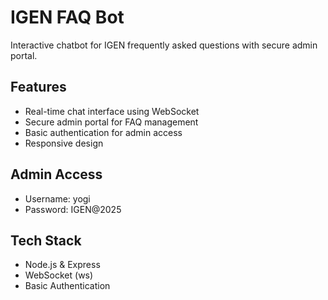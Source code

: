 # IGEN FAQ Bot

Interactive chatbot for IGEN frequently asked questions with secure admin portal.

## Features
- Real-time chat interface using WebSocket
- Secure admin portal for FAQ management
- Basic authentication for admin access
- Responsive design

## Admin Access
- Username: yogi
- Password: IGEN@2025

## Tech Stack
- Node.js & Express
- WebSocket (ws)
- Basic Authentication